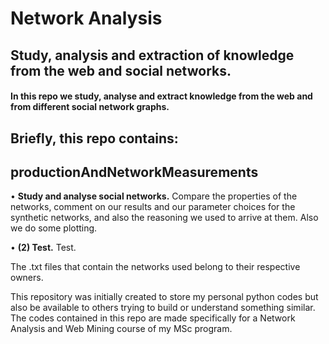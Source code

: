 # Network Analysis
## **Study, analysis and extraction of knowledge from the web and social networks.**

#### In this repo we study, analyse and extract knowledge from the web and from different social network graphs.

## Briefly, this repo contains:

  ## productionAndNetworkMeasurements
  • **Study and analyse social networks.** Compare the properties of the networks, comment on our results and our parameter choices for the synthetic networks, and also the reasoning we used to arrive at them. Also we do some plotting.
  
  • **(2) Test.** Test.

The .txt files that contain the networks used belong to their respective owners.

This repository was initially created to store my personal python codes but also be available to others trying to build or understand something similar.
The codes contained in this repo are made specifically for a Network Analysis and Web Mining course of my MSc program.
